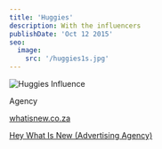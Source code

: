 ```yaml
---
title: 'Huggies'
description: With the influencers
publishDate: 'Oct 12 2015'
seo:
  image:
    src: '/huggies1s.jpg'
---
```


![Huggies Influence](/huggies1.jpg)

Agency 

[whatisnew.co.za](https://www.whatisnew.co.za/)

[Hey What Is New (Advertising Agency)](https://www.instagram.com/hey_whatisnew/)